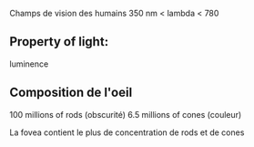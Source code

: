 

Champs de vision des humains 350 nm < lambda < 780

## Property of light:
luminence

## Composition de l'oeil
100 millions of rods (obscurité)
6.5 millions of cones (couleur)

La fovea contient le plus de concentration de rods et de cones


